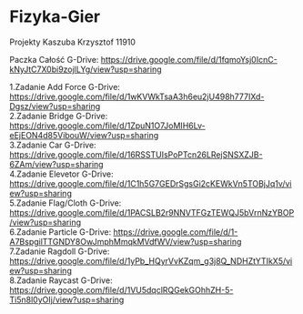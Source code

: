 # Fizyka-Gier
Projekty Kaszuba Krzysztof 11910 </br>

Paczka Całość        G-Drive: https://drive.google.com/file/d/1fqmoYsj0IcnC-kNyJtC7X0bi9zojlLYg/view?usp=sharing </br>

1.Zadanie Add Force  G-Drive: https://drive.google.com/file/d/1wKVWkTsaA3h6eu2jU498h777IXd-Dgsz/view?usp=sharing </br> 
2.Zadanie Bridge     G-Drive: https://drive.google.com/file/d/1ZpuN1O7JoMIH6Lv-eEjEON4d85VibouW/view?usp=sharing </br>
3.Zadanie  Car       G-Drive: https://drive.google.com/file/d/16RSSTUIsPoPTcn26LRejSNSXZJB-6ZAm/view?usp=sharing </br>
4.Zadanie Elevetor   G-Drive: https://drive.google.com/file/d/1C1h5G7GEDrSgsGi2cKEWkVn5TOBjJq1v/view?usp=sharing </br>
5.Zadanie Flag/Cloth G-Drive: https://drive.google.com/file/d/1PACSLB2r9NNVTFGzTEWQJ5bVrnNzYBOP/view?usp=sharing </br>
6.Zadanie Particle   G-Drive: https://drive.google.com/file/d/1-A7BspgilTTGNDY8OwJmphMmqkMVdfWV/view?usp=sharing </br> 
7.Zadanie Ragdoll    G-Drive: https://drive.google.com/file/d/1yPb_HQyrVvKZqm_g3j8Q_NDHZtYTIkX5/view?usp=sharing </br>
8.Zadanie Raycast    G-Drive: https://drive.google.com/file/d/1VU5dqclRQGekGOhhZH-5-Ti5n8l0yOIj/view?usp=sharing </br>
